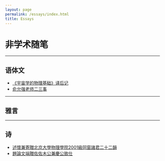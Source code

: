 ```yaml
---
layout: page
permalink: /essays/index.html
title: Essays
---
```


# 非学术随笔

---

## 语体文

- [《宇宙学的物理基础》译后记](./essays/slava_epilogue.md)
- [俞允强老师二三事](./essays/yunqiang_yu.md)

---

## 雅言

---

## 诗

- [述懷兼寄贈北京大學物理學院2001級同窗諸君二十二韻](./essays/2001classmates.md)
- [題論文端贈佐佐木公兼慶公致仕](./essays/misao.md)